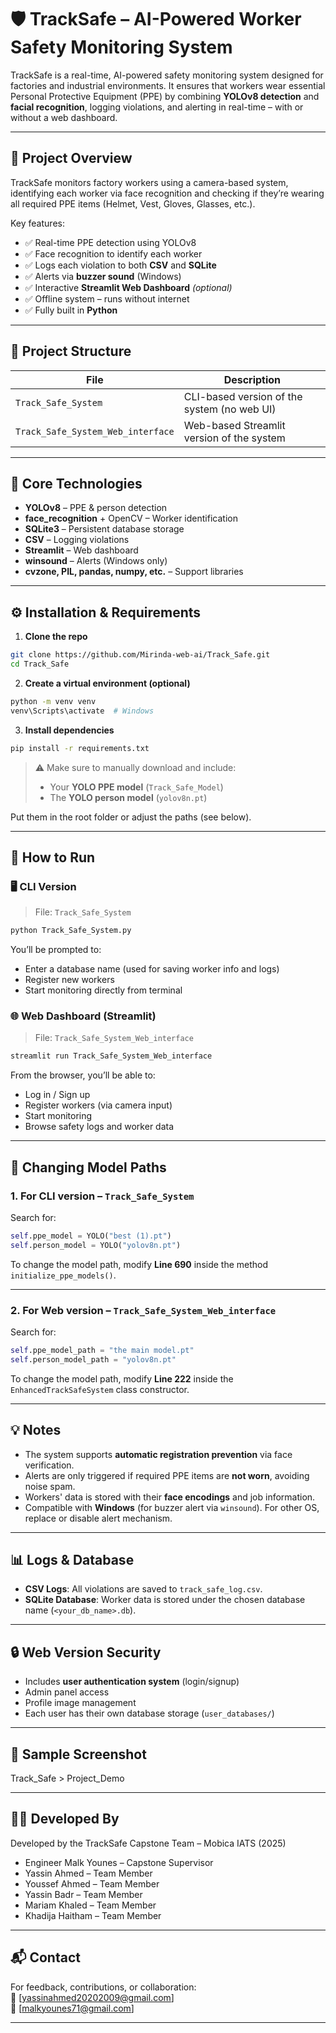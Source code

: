 
# 🛡️ TrackSafe – AI-Powered Worker Safety Monitoring System

TrackSafe is a real-time, AI-powered safety monitoring system designed for factories and industrial environments. It ensures that workers wear essential Personal Protective Equipment (PPE) by combining **YOLOv8 detection** and **facial recognition**, logging violations, and alerting in real-time – with or without a web dashboard.

---

## 🚀 Project Overview

TrackSafe monitors factory workers using a camera-based system, identifying each worker via face recognition and checking if they’re wearing all required PPE items (Helmet, Vest, Gloves, Glasses, etc.).

Key features:

- ✅ Real-time PPE detection using YOLOv8
- ✅ Face recognition to identify each worker
- ✅ Logs each violation to both **CSV** and **SQLite**
- ✅ Alerts via **buzzer sound** (Windows)
- ✅ Interactive **Streamlit Web Dashboard** *(optional)*
- ✅ Offline system – runs without internet
- ✅ Fully built in **Python**

---

## 📂 Project Structure

| File | Description |
|------|-------------|
| `Track_Safe_System` | CLI-based version of the system (no web UI) |
| `Track_Safe_System_Web_interface` | Web-based Streamlit version of the system |

---

## 🧠 Core Technologies

- **YOLOv8** – PPE & person detection
- **face_recognition** + OpenCV – Worker identification
- **SQLite3** – Persistent database storage
- **CSV** – Logging violations
- **Streamlit** – Web dashboard
- **winsound** – Alerts (Windows only)
- **cvzone, PIL, pandas, numpy, etc.** – Support libraries

---

## ⚙️ Installation & Requirements

1. **Clone the repo**

```bash
git clone https://github.com/Mirinda-web-ai/Track_Safe.git
cd Track_Safe
```

2. **Create a virtual environment (optional)**

```bash
python -m venv venv
venv\Scripts\activate  # Windows
```

3. **Install dependencies**

```bash
pip install -r requirements.txt
```

> ⚠️ Make sure to manually download and include:
> - Your **YOLO PPE model** (`Track_Safe_Model`)
> - The **YOLO person model** (`yolov8n.pt`)

Put them in the root folder or adjust the paths (see below).

---

## 🧪 How to Run

### 🖥️ CLI Version

> File: `Track_Safe_System`

```bash
python Track_Safe_System.py
```

You’ll be prompted to:
- Enter a database name (used for saving worker info and logs)
- Register new workers
- Start monitoring directly from terminal

### 🌐 Web Dashboard (Streamlit)

> File: `Track_Safe_System_Web_interface`

```bash
streamlit run Track_Safe_System_Web_interface
```

From the browser, you’ll be able to:
- Log in / Sign up
- Register workers (via camera input)
- Start monitoring
- Browse safety logs and worker data

---

## 📌 Changing Model Paths

### 1. **For CLI version** – `Track_Safe_System`

Search for:

```python
self.ppe_model = YOLO("best (1).pt")
self.person_model = YOLO("yolov8n.pt")
```

To change the model path, modify **Line 690** inside the method `initialize_ppe_models()`.

---

### 2. **For Web version** – `Track_Safe_System_Web_interface`

Search for:

```python
self.ppe_model_path = "the main model.pt"
self.person_model_path = "yolov8n.pt"
```

To change the model path, modify **Line 222** inside the `EnhancedTrackSafeSystem` class constructor.

---

## 💡 Notes

- The system supports **automatic registration prevention** via face verification.
- Alerts are only triggered if required PPE items are **not worn**, avoiding noise spam.
- Workers' data is stored with their **face encodings** and job information.
- Compatible with **Windows** (for buzzer alert via `winsound`). For other OS, replace or disable alert mechanism.

---

## 📊 Logs & Database

- **CSV Logs**: All violations are saved to `track_safe_log.csv`.
- **SQLite Database**: Worker data is stored under the chosen database name (`<your_db_name>.db`).

---

## 🔒 Web Version Security

- Includes **user authentication system** (login/signup)
- Admin panel access
- Profile image management
- Each user has their own database storage (`user_databases/`)

---

## 📸 Sample Screenshot

Track_Safe > Project_Demo 

---

## 🧑‍💻 Developed By

Developed by the TrackSafe Capstone Team – Mobica IATS (2025)

- Engineer Malk Younes – Capstone Supervisor
- Yassin Ahmed – Team Member
- Youssef Ahmed – Team Member
- Yassin Badr – Team Member
- Mariam Khaled – Team Member
- Khadija Haitham – Team Member


---

## 📬 Contact

For feedback, contributions, or collaboration:  
📧 [yassinahmed20202009@gmail.com]  
📧 [malkyounes71@gmail.com]

---

